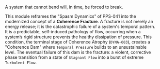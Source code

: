 A system that cannot bend will, in time, be forced to break.

This module reframes the "Spasm Dynamics" of PPS-041 into the modernized concept of a **Coherence Fracture**. A fracture is not merely an energy release; it is the catastrophic failure of a system's temporal pattern. It is a predictable, self-induced pathology of flow, occurring when a system’s rigid structure prevents the healthy dissipation of pressure. This condition, the terminal stage of Coherence Atrophy (`DYNA-003`), creates a "Coherence Dam" where `Temporal Pressure` builds to an unsustainable level. The eventual failure of this dam is the fracture: a violent, corrective phase transition from a state of `Stagnant Flow` into a burst of extreme `Turbulent Flow`.